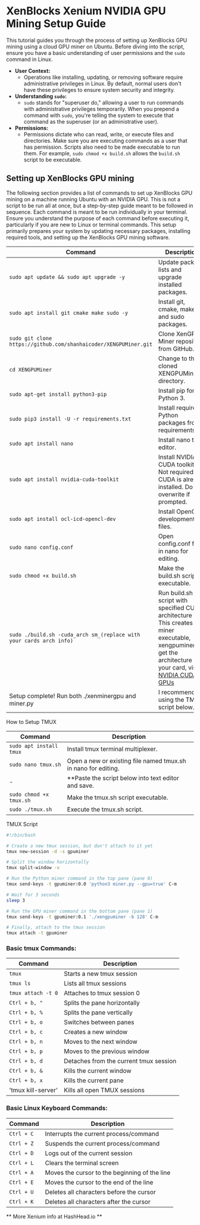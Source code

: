 # XenBlocks Xenium NVIDIA GPU Mining Setup Guide

This tutorial guides you through the process of setting up XenBlocks GPU mining using a cloud GPU miner on Ubuntu. Before diving into the script, ensure you have a basic understanding of user permissions and the `sudo` command in Linux. 

- **User Context:** 
    - Operations like installing, updating, or removing software require administrative privileges in Linux. By default, normal users don't have these privileges to ensure system security and integrity.
- **Understanding `sudo`:**
    - `sudo` stands for "superuser do," allowing a user to run commands with administrative privileges temporarily. When you prepend a command with `sudo`, you're telling the system to execute that command as the superuser (or an administrative user).
- **Permissions:**
    - Permissions dictate who can read, write, or execute files and directories. Make sure you are executing commands as a user that has permission. Scripts also need to be made executable to run them. For example, `sudo chmod +x build.sh` allows the `build.sh` script to be executable.

## Setting up XenBlocks GPU mining

The following section provides a list of commands to set up XenBlocks GPU mining on a machine running Ubuntu with an NVIDIA GPU. This is not a script to be run all at once, but a step-by-step guide meant to be followed in sequence. Each command is meant to be run individually in your terminal. Ensure you understand the purpose of each command before executing it, particularly if you are new to Linux or terminal commands. This setup primarily prepares your system by updating necessary packages, installing required tools, and setting up the XenBlocks GPU mining software. 


| Command | Description |
| ------- | ----------- |
| `sudo apt update && sudo apt upgrade -y` | Update package lists and upgrade installed packages. |
| `sudo apt install git cmake make sudo -y` | Install git, cmake, make, and sudo packages. |
| `sudo git clone https://github.com/shanhaicoder/XENGPUMiner.git` | Clone XenGPU Miner repository from GitHub. |
| `cd XENGPUMiner` | Change to the cloned XENGPUMiner directory. |
| `sudo apt-get install python3-pip` | Install pip for Python 3. |
| `sudo pip3 install -U -r requirements.txt` | Install required Python packages from requirements.txt. |
| `sudo apt install nano` | Install nano text editor. |
| `sudo apt install nvidia-cuda-toolkit` | Install NVIDIA CUDA toolkit. Not required if CUDA is already installed. Do not overwrite if prompted. |
| `sudo apt install ocl-icd-opencl-dev` | Install OpenCL development files. |
| `sudo nano config.conf` | Open config.conf file in nano for editing. |
| `sudo chmod +x build.sh` | Make the build.sh script executable. |
| `sudo ./build.sh -cuda_arch sm_(replace with your cards arch info)` | Run build.sh script with specified CUDA architecture flag. This creates the miner executable, xengpuminer. To get the architecture of your card, visit [NVIDIA CUDA GPUs](https://developer.nvidia.com/cuda-gpus#compute) |
| Setup complete! Run both ./xenminergpu and miner.py | I recommend using the TMUX script below.|

How to Setup TMUX

| Command | Description |
| ------- | ----------- |
| `sudo apt install tmux` | Install tmux terminal multiplexer. |
| `sudo nano tmux.sh` | Open a new or existing file named tmux.sh in nano for editing. |
| - | **Paste the script below into text editor and save. |(Ctrl+O to write changes, Ctrl+X to exit nano).** |
| `sudo chmod +x tmux.sh` | Make the tmux.sh script executable. |
| `sudo ./tmux.sh` | Execute the tmux.sh script. |


TMUX Script
```bash
#!/bin/bash

# Create a new tmux session, but don't attach to it yet
tmux new-session -d -s gpuminer

# Split the window horizontally
tmux split-window -v

# Run the Python miner command in the top pane (pane 0)
tmux send-keys -t gpuminer:0.0 'python3 miner.py --gpu=true' C-m

# Wait for 3 seconds
sleep 3

# Run the GPU miner command in the bottom pane (pane 1)
tmux send-keys -t gpuminer:0.1 './xengpuminer -b 128' C-m

# Finally, attach to the tmux session
tmux attach -t gpuminer
```

### Basic tmux Commands:

| Command       | Description                                       |
|---------------|---------------------------------------------------|
| `tmux`        | Starts a new tmux session                        |
| `tmux ls`     | Lists all tmux sessions                          |
| `tmux attach -t 0` | Attaches to tmux session 0                  |
| `Ctrl + b, "` | Splits the pane horizontally                     |
| `Ctrl + b, %` | Splits the pane vertically                       |
| `Ctrl + b, o` | Switches between panes                           |
| `Ctrl + b, c` | Creates a new window                             |
| `Ctrl + b, n` | Moves to the next window                         |
| `Ctrl + b, p` | Moves to the previous window                     |
| `Ctrl + b, d` | Detaches from the current tmux session           |
| `Ctrl + b, &` | Kills the current window                         |
| `Ctrl + b, x` | Kills the current pane                           |
| 'tmux kill-server' | Kills all open TMUX sessions

### Basic Linux Keyboard Commands:

| Command       | Description                                       |
|---------------|---------------------------------------------------|
| `Ctrl + C`    | Interrupts the current process/command           |
| `Ctrl + Z`    | Suspends the current process/command             |
| `Ctrl + D`    | Logs out of the current session                  |
| `Ctrl + L`    | Clears the terminal screen                       |
| `Ctrl + A`    | Moves the cursor to the beginning of the line    |
| `Ctrl + E`    | Moves the cursor to the end of the line          |
| `Ctrl + U`    | Deletes all characters before the cursor         |
| `Ctrl + K`    | Deletes all characters after the cursor          |


** More Xenium info at HashHead.io **
